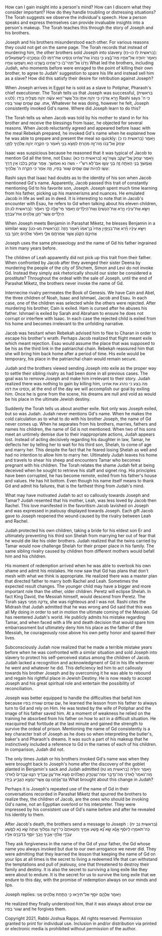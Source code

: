 How can I gain insight into a person's mind? How can I discern what they consider important? How do they handle troubling or distressing situations? The Torah suggests we observe the individual's speech. How a person speaks and express themselves can provide invaluable insights into a person's makeup. The Torah teaches this through the story of Joseph and his brothers.

Joseph and his brothers misunderstood each other. For various reasons they could not get on the same page. The Torah records that instead of murdering him, the other brothers sold Joseph into slavery
 (בראשית לז כו-כז):
וַיֹּ֥אמֶר יְהוּדָ֖ה אֶל־אֶחָ֑יו מַה־בֶּ֗צַע כִּ֤י נַהֲרֹג֙ אֶת־אָחִ֔ינוּ וְכִסִּ֖ינוּ אֶת־דָּמֽוֹ׃ לְכ֞וּ וְנִמְכְּרֶ֣נּוּ לַיִּשְׁמְעֵאלִ֗ים וְיָדֵ֙נוּ֙ אַל־תְּהִי־ב֔וֹ כִּֽי־אָחִ֥ינוּ בְשָׂרֵ֖נוּ ה֑וּא וַֽיִּשְׁמְע֖וּ אֶחָֽיו׃
What led the brothers, including Judah, who moments before were enraged to the point of killing their own brother, to agree to Judah' suggestion to spare his life and instead sell him as a slave? How did this satisfy their desire for retribution against Joseph?

When Joseph arrives in Egypt he is sold as a slave to Potiphar, Pharaoh's chief executioner. The Torah tells us that Joseph was successful, (בראשית לט:ג):
וַיַּ֣רְא אֲדֹנָ֔יו כִּ֥י יְהֹוָ֖ה אִתּ֑וֹ וְכֹל֙ אֲשֶׁר־ה֣וּא עֹשֶׂ֔ה יְהֹוָ֖ה מַצְלִ֥יחַ בְּיָדֽוֹ׃ 
Rashi says כי ה' אתו. שֵׁם שָׁמַיִם שָׁגוּר בְּפִיו, Whatever he was doing, however he felt, Joseph consistently invoked Gd's name. Where did Joseph learn to do this? 

The Torah tells us when Jacob was told by his mother to stand in for his brother and receive the blessings from Isaac, he objected for several reasons. When Jacob reluctantly agreed and appeared before Isaac with the meal Rebekah prepared, he invoked Gd's name when he explained how he was able to prepare and present the meal so quickly: 
(בראשית כז כ)
וַיֹּ֤אמֶר יִצְחָק֙ אֶל־בְּנ֔וֹ מַה־זֶּ֛ה מִהַ֥רְתָּ לִמְצֹ֖א בְּנִ֑י וַיֹּ֕אמֶר כִּ֥י הִקְרָ֛ה יְהֹוָ֥ה אֱלֹהֶ֖יךָ לְפָנָֽי׃ 

 Isaac was suspicious because he reasoned that it was typical of Jacob to mention Gd all the time, not Esau: (בראשית כז כא)
וַיֹּ֤אמֶר יִצְחָק֙ אֶֽל־יַעֲקֹ֔ב גְּשָׁה־נָּ֥א וַאֲמֻֽשְׁךָ֖ בְּנִ֑י הַֽאַתָּ֥ה זֶ֛ה בְּנִ֥י עֵשָׂ֖ו אִם־לֹֽא׃ 
רש"י - גשה נא ואמשך. אָמַר יִצְחָק בְּלִבּוֹ אֵין דֶּרֶךְ עֵשָׂו לִהְיוֹת שֵׁם שָׁמַיִם שָׁגוּר בְּפִיו, וְזֶה אָמַר כִּי הִקְרָה ה' אֱלֹהֶיךָ: 

Rashi says that Isaac had doubts as to the identity of his son when Jacob mentioned Gd's name.  Apparently, Jacob passed this trait of constantly mentioning Gd to his favorite son, Joseph. Joseph spent much time learning from his father, picking up his mannerisms and nuances. He emulated Jacob in life as well as in deed. It is interesting to note that in Jacob's encounter with Esau, he refers to Gd when talking about his eleven children, 
(בראשית לג:ה): 
וַיִּשָּׂ֣א אֶת־עֵינָ֗יו וַיַּ֤רְא אֶת־הַנָּשִׁים֙ וְאֶת־הַיְלָדִ֔ים וַיֹּ֖אמֶר מִי־אֵ֣לֶּה לָּ֑ךְ וַיֹּאמַ֕ר הַיְלָדִ֕ים אֲשֶׁר־חָנַ֥ן אֱלֹהִ֖ים אֶת־עַבְדֶּֽךָ׃ 

When Joseph meets Benjamin in Parashat Miketz, he blesses Benjamin in a similar way (בראשית מג-כט): 
וַיִּשָּׂ֣א עֵינָ֗יו וַיַּ֞רְא אֶת־בִּנְיָמִ֣ין אָחִיו֮ בֶּן־אִמּוֹ֒ וַיֹּ֗אמֶר הֲזֶה֙ אֲחִיכֶ֣ם הַקָּטֹ֔ן אֲשֶׁ֥ר אֲמַרְתֶּ֖ם אֵלָ֑י וַיֹּאמַ֕ר אֱלֹהִ֥ים יׇחְנְךָ֖ בְּנִֽי׃ 

Joseph uses the same phraseology and the name of Gd  his father ingrained in him many years before. 

The children of Leah apparently did not pick up this trait from their father. When confronted by Jacob after they avenged their sister Deena by murdering the people of the city of Shchem, Simon and Levi do not invoke Gd. Instead they simply ask rhetorically should our sister be considered a prostitute? 
Throughout the ordeal with the sale of Joseph, until the end of Parashat Miketz, the brothers never invoke the name of Gd.

Internecine rivalry permeates the Book of Genesis. We have Cain and Abel, the three children of Noah, Isaac and Ishmael, Jacob and Esau. In each case, one of the children was selected while the others were rejected. After murdering his brother, Cain is exiled. Ham is cursed after he abuses his father. Ishmael is exiled by Sarah and Abraham to ensure he does not corrupt or interfere with Isaac. In each case the rejected child is exiled from his home and becomes irrelevant to the unfolding narrative.

Jacob was hesitant when Rebekah advised him to flee to Charan in order to escape his brother's wrath. Perhaps Jacob realized that flight meant exile which  meant rejection. Esau would assume the place that was supposed to be his as the third link in the patriarchal chain. Rebekah reassured him that she will bring him back home after a period of time. His exile would be temporary, his place in the patriarchal chain would remain secure.

Judah and the brothers viewed sending Joseph into exile as the proper way to settle their sibling rivalry as had been done in all previous cases. The goal was to remove Joseph and make him irrelevant to their story. Judah realized there was nothing to gain by killing him, מה בצע כי נהרג את אחינו וכסינו את דמו, at the end of the day we will accomplish our goal by exiling him. Once he is gone from the scene, his dreams are null and void as would be his place in the ultimate Jewish destiny.

Suddenly the Torah tells us about another exile. Not only was Joseph exiled, but so was Judah. Judah never mentions Gd's name. When he makes the cold calculation as to what to do with his brother Joseph, the name of Gd never comes up. When he  separates from his brothers, marries, fathers and names  his children, the name of Gd is not mentioned. When two of his sons meet an untimely demise due to their inappropriate actions, Judah appears lost. Instead of acting decisively regarding his daughter in law, Tamar, he deflects her by telling her to wait for his third son, Shelah, to come of age and marry her. This despite the fact that he feared losing Shelah as well and had no intention to allow him to marry her. Ultimately Judah leaves his home and travels to shear his sheep and encounters Tamar who becomes pregnant with his children. The Torah relates the shame Judah felt at being deceived when he sought to retrieve his staff and signet ring. His principles have been corrupted, he has become remote, exiled from his father's house and values. He has hit bottom. Even though his name itself means to thank Gd and  admit his failures, that is the farthest thing from Judah's mind. 

What may have motivated Judah to act so callously towards Joseph and Tamar? Judah resented that his mother, Leah, was less loved by Jacob then Rachel. This love manifested in the favoritism Jacob lavished on Joseph and was expressed in jealousy displayed towards Joseph. Each gift Jacob gave to Joseph reopened the wound  caused by the rivalry between Leah and Rachel. 

Judah protected his own children, taking a bride for his eldest son Er and ultimately preventing his third son Shelah from marrying her out of fear that he would die like his older brothers. Judah realized that the twins carried by Tamar would now challenge Shelah for their proper place in his family. The same sibling rivalry caused by children from different mothers would befall him and his children. 

His moment of redemption arrived when he was able to overlook his own shame and admit his mistakes. He now saw that Gd has plans that don't mesh with what we think is appropriate. He realized there was a master plan that directed father to marry both Rachel and Leah. Sometimes the expected result changes. The younger child may have a bigger and more important role than the other, older children. Peretz will eclipse Shelah. In fact King David, the Messiah himself, would descend from Peretz. The Torah says צדקה ממני, she was righteous and I was not. Rashi cites the Midrash that Judah admitted that he was wrong and Gd said that this was all My doing in order to set in motion the ultimate coming of the Messiah. Gd has reentered Judah's world. He publicly admits his mistake regarding Tamar, and when faced with a life and death decision that would spare him embarrassment but ultimately deny him his place as the father of the Messiah, he courageously rose above his own petty honor and spared their lives. 

Subconsciously Judah now realized that he made a terrible mistake years before when he was confronted with a similar situation and sold Joseph into slavery to protect his self-perceived status among the children of Jacob. Judah lacked a recognition and acknowledgment of Gd in his life wherever he went and whatever he did. This deficiency led him to act callously towards his brother Joseph and by overcoming it he was able to rebound and regain his rightful place in Jewish Destiny. He is now ready to accept Joseph and his great spiritual role and entertain the possibility of reconciliation. 

Joseph was better equipped to handle the difficulties that befall him because שם שמים שגורה בפיו, he learned the lesson from his father to always turn to Gd and rely on Him. He was tested by the wife of Potiphar and  the image of his father saved him. At a moment of weakness he relied on the training he absorbed from his father on how to act in a difficult situation. He reacquired that fortitude at the last minute and gained the strength to survive the ordeal of prison. Mentioning the name of Gd consistently is a key character trait of Joseph as he does so when interpreting the butler's, baker's and Pharaoh's dreams. It was such a part of his makeup that he instinctively included a reference to Gd in the names of each of his children. In comparison, Judah did not.

The only times Judah or his brothers invoked Gd's name was when they were brought back to Joseph's home after the discovery of the goblet planted in Benjamin's sack and Judah admitted (בראשית מג טז) 
וַיֹּ֣אמֶר יְהוּדָ֗ה מַה־נֹּאמַר֙ לַֽאדֹנִ֔י מַה־נְּדַבֵּ֖ר וּמַה־נִּצְטַדָּ֑ק הָאֱלֹהִ֗ים מָצָא֙ אֶת־עֲוֺ֣ן עֲבָדֶ֔יךָ הִנֶּ֤נּוּ עֲבָדִים֙ לַֽאדֹנִ֔י גַּם־אֲנַ֕חְנוּ גַּ֛ם אֲשֶׁר־נִמְצָ֥א הַגָּבִ֖יעַ בְּיָדֽוֹ׃ 
What brought about this change in Judah?

Perhaps it is Joseph's repeated use of the name of Gd in their conversations recorded in Parashat Miketz that spurred the brothers to realize they, the children of Jacob, are the ones who should be invoking Gd's name, not an Egyptian overlord or his interpreter. They were impressed by his consistent use of Gd's name before and after he revealed his identity to them. 

After Jacob's death, the brothers send a message to Joseph : (בראשית נב יח) 
כֹּֽה־תֹאמְר֣וּ לְיוֹסֵ֗ף אָ֣נָּ֡א שָׂ֣א נָ֠א פֶּ֣שַׁע אַחֶ֤יךָ וְחַטָּאתָם֙ כִּי־רָעָ֣ה גְמָל֔וּךָ וְעַתָּה֙ שָׂ֣א נָ֔א לְפֶ֥שַׁע עַבְדֵ֖י אֱלֹהֵ֣י אָבִ֑יךָ וַיֵּ֥בְךְּ יוֹסֵ֖ף בְּדַבְּרָ֥ם אֵלָֽיו׃ 

They ask forgiveness in the name of the Gd of your father, the Gd whose name you always invoked but due to our own arrogance we never did. They were admitting that they learned the lesson that keeping the name of Gd on your lips at all times is the secret to living a redeemed life that can withstand the temptations and pull of jealousy, one that threatened to destroy their family and destiny. It is also the secret to surviving a long exile like they were about to endure. It is the secret for us to survive the long exile that we endure to this day, with the promise of redemption always on our minds and lips.

Joseph replies:
וַיֹּ֧אמֶר אֲלֵהֶ֛ם יוֹסֵ֖ף אַל־תִּירָ֑אוּ כִּ֛י הֲתַ֥חַת אֱלֹהִ֖ים אָֽנִי׃ 

He realized they finally understood him, that it was always about שם שמים שגור בפיו and he forgives them.

Copyright 2021, Rabbi Joshua Rapps. All rights reserved. Permission granted to print for individual use. Inclusion in and/or distribution via printed or electronic media is prohibited without permission of the author.
